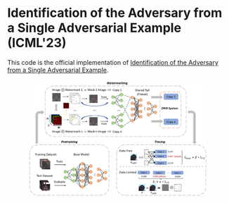 # Identification of the Adversary from a Single Adversarial Example (ICML'23)
This code is the official implementation of [Identification of the Adversary from a Single Adversarial Example](https://openreview.net/forum?id=HBrQI0tX8F).
<div align=center><img src=pics/framework.png  width="80%" height="60%">


